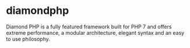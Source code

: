 # diamondphp
Diamond PHP is a fully featured framework built for PHP 7 and offers extreme performance, a modular architecture, elegant syntax and an easy to use philosophy.

